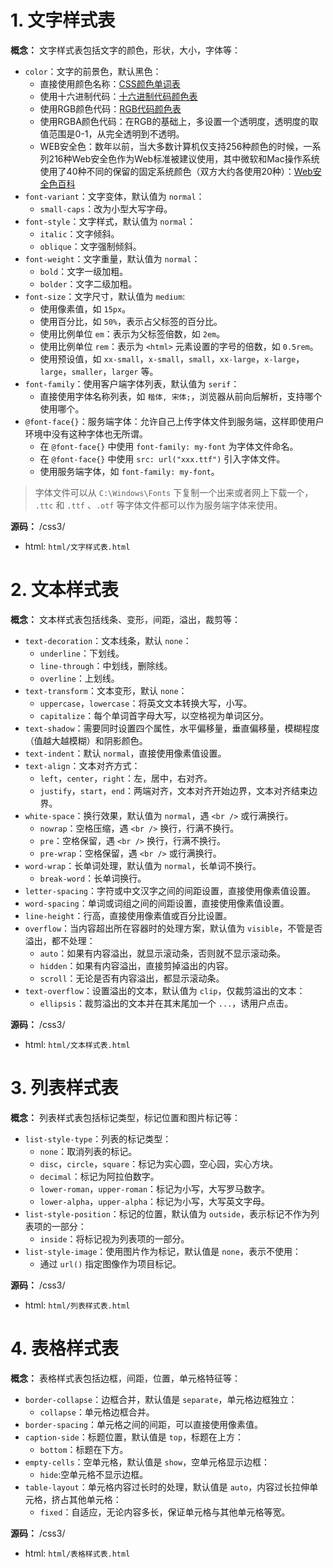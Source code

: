 # 1. 文字样式表

**概念：** 文字样式表包括文字的颜色，形状，大小，字体等：
- `color`：文字的前景色，默认黑色：
    - 直接使用颜色名称：[CSS颜色单词表](https://www.sioe.cn/yingyong/yanse-rgb-16/)
    - 使用十六进制代码：[十六进制代码颜色表](https://www.sioe.cn/yingyong/yanse-rgb-16/)
    - 使用RGB颜色代码：[RGB代码颜色表](https://www.sioe.cn/yingyong/yanse-rgb-16/)
    - 使用RGBA颜色代码：在RGB的基础上，多设置一个透明度，透明度的取值范围是0-1，从完全透明到不透明。
    - WEB安全色：数年以前，当大多数计算机仅支持256种颜色的时候，一系列216种Web安全色作为Web标准被建议使用，其中微软和Mac操作系统使用了40种不同的保留的固定系统颜色（双方大约各使用20种）：[Web安全色百科](https://baike.baidu.com/item/web%E5%AE%89%E5%85%A8%E8%89%B2/1703708?fr=aladdin)
- `font-variant`：文字变体，默认值为 `normal`：
    - `small-caps`：改为小型大写字母。
- `font-style`：文字样式，默认值为 `normal`：
    - `italic`：文字倾斜。
    - `oblique`：文字强制倾斜。
- `font-weight`：文字重量，默认值为 `normal`：
    - `bold`：文字一级加粗。
    - `bolder`：文字二级加粗。
- `font-size`：文字尺寸，默认值为 `medium`:
    - 使用像素值，如 `15px`。
    - 使用百分比，如 `50%`，表示占父标签的百分比。
    - 使用比例单位 `em`：表示为父标签倍数，如 `2em`。
    - 使用比例单位 `rem`：表示为 `<html>` 元素设置的字号的倍数，如 `0.5rem`。
    - 使用预设值，如 `xx-small`，`x-small`，`small`，`xx-large`，`x-large`，`large`，`smaller`，`larger` 等。
- `font-family`：使用客户端字体列表，默认值为 `serif`：
    - 直接使用字体名称列表，如 `楷体, 宋体;`，浏览器从前向后解析，支持哪个使用哪个。
- `@font-face{}`：服务端字体：允许自己上传字体文件到服务端，这样即使用户环境中没有这种字体也无所谓。
    - 在 `@font-face{}` 中使用 `font-family: my-font` 为字体文件命名。
    - 在 `@font-face{}` 中使用 `src: url("xxx.ttf")` 引入字体文件。
    - 使用服务端字体，如 `font-family: my-font`。
        
> 字体文件可以从 `C:\Windows\Fonts` 下复制一个出来或者网上下载一个， `.ttc` 和 `.ttf` 、`.otf` 等字体文件都可以作为服务端字体来使用。

**源码：** /css3/
- html: `html/文字样式表.html`

# 2. 文本样式表

**概念：** 文本样式表包括线条、变形，间距，溢出，裁剪等：
- `text-decoration`：文本线条，默认 `none`：
    - `underline`：下划线。
    - `line-through`：中划线，删除线。
    - `overline`：上划线。
- `text-transform`：文本变形，默认 `none`：
    - `uppercase`，`lowercase`：将英文文本转换大写，小写。
    - `capitalize`：每个单词首字母大写，以空格视为单词区分。
- `text-shadow`：需要同时设置四个属性，水平偏移量，垂直偏移量，模糊程度（值越大越模糊）和阴影颜色。
- `text-indent`：默认 `normal`，直接使用像素值设置。
- `text-align`：文本对齐方式：
    - `left`，`center`，`right`：左，居中，右对齐。
    - `justify`，`start`，`end`：两端对齐，文本对齐开始边界，文本对齐结束边界。
- `white-space`：换行效果，默认值为 `normal`，遇 `<br />` 或行满换行。
    - `nowrap`：空格压缩，遇 `<br />` 换行，行满不换行。
    - `pre`：空格保留，遇 `<br />` 换行，行满不换行。
    - `pre-wrap`：空格保留，遇 `<br />` 或行满换行。
- `word-wrap`：长单词处理，默认值为 `normal`，长单词不换行。
    - `break-word`：长单词换行。
- `letter-spacing`：字符或中文汉字之间的间距设置，直接使用像素值设置。
- `word-spacing`：单词或词组之间的间距设置，直接使用像素值设置。
- `line-height`：行高，直接使用像素值或百分比设置。
- `overflow`：当内容超出所在容器时的处理方案，默认值为 `visible`，不管是否溢出，都不处理：
    - `auto`：如果有内容溢出，就显示滚动条，否则就不显示滚动条。
    - `hidden`：如果有内容溢出，直接剪掉溢出的内容。
    - `scroll`：无论是否有内容溢出，都显示滚动条。
- `text-overflow`：设置溢出的文本，默认值为 `clip`，仅裁剪溢出的文本：
    - `ellipsis`：裁剪溢出的文本并在其末尾加一个 `...`，诱用户点击。

**源码：** /css3/
- html: `html/文本样式表.html` 

# 3. 列表样式表

**概念：** 列表样式表包括标记类型，标记位置和图片标记等：
- `list-style-type`：列表的标记类型：
    - `none`：取消列表的标记。
    - `disc`，`circle`，`square`：标记为实心圆，空心园，实心方块。
    - `decimal`：标记为阿拉伯数字。
    - `lower-roman`，`upper-roman`：标记为小写，大写罗马数字。
    - `lower-alpha`，`upper-alpha`：标记为小写，大写英文字母。
- `list-style-position`：标记的位置，默认值为 `outside`，表示标记不作为列表项的一部分：
    - `inside`：将标记视为列表项的一部分。
- `list-style-image`：使用图片作为标记，默认值是 `none`，表示不使用：
    - 通过 `url()` 指定图像作为项目标记。

**源码：** /css3/
- html: `html/列表样式表.html`

# 4. 表格样式表

**概念：** 表格样式表包括边框，间距，位置，单元格特征等：
- `border-collapse`：边框合并，默认值是 `separate`，单元格边框独立：
    - `collapse`：单元格边框合并。
- `border-spacing`：单元格之间的间距，可以直接使用像素值。
- `caption-side`：标题位置，默认值是 `top`，标题在上方：
    - `bottom`：标题在下方。
- `empty-cells`：空单元格，默认值是 `show`，空单元格显示边框：
    - `hide`:空单元格不显示边框。
- `table-layout`：单元格内容过长时的处理，默认值是 `auto`，内容过长拉伸单元格，挤占其他单元格：
    - `fixed`：自适应，无论内容多长，保证单元格与其他单元格等宽。

**源码：** /css3/
- html: `html/表格样式表.html`














